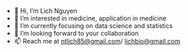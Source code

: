 - 👋 Hi, I’m Lich Nguyen
- 👀 I’m interested in medicine, application in medicine
- 🌱 I’m currently focusing on data science and statistics
- 💞️ I’m looking forward to your collaboration
- 📫 Reach me at ntlich85@gmail.com/ lichbio@gmail.com

<!---
Lichbio/Lichbio is a ✨ special ✨ repository because its `README.md` (this file) appears on your GitHub profile.
You can click the Preview link to take a look at your changes.
--->

